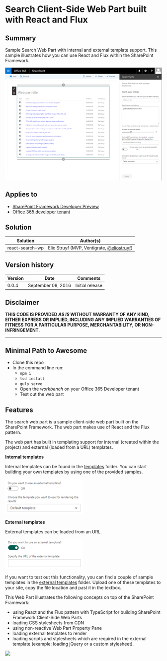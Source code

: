 # Search Client-Side Web Part built with React and Flux

## Summary

Sample Search Web Part with internal and external template support. This sample illustrates how you can use React and Flux within the SharePoint Framework.

![Sample of the search web part](./assets/preview.png)

## Applies to

* [SharePoint Framework Developer Preview](http://dev.office.com/sharepoint/docs/spfx/sharepoint-framework-overview)
* [Office 365 developer tenant](http://dev.office.com/sharepoint/docs/spfx/set-up-your-developer-tenant)

## Solution

Solution|Author(s)
--------|---------
react-search-wp|Elio Struyf (MVP, Ventigrate, [@eliostruyf](https://twitter.com/eliostruyf))

## Version history

Version|Date|Comments
-------|----|--------
0.0.4|September 08, 2016|Initial release

## Disclaimer
**THIS CODE IS PROVIDED *AS IS* WITHOUT WARRANTY OF ANY KIND, EITHER EXPRESS OR IMPLIED, INCLUDING ANY IMPLIED WARRANTIES OF FITNESS FOR A PARTICULAR PURPOSE, MERCHANTABILITY, OR NON-INFRINGEMENT.**

---

## Minimal Path to Awesome

- Clone this repo
- In the command line run:
  - `npm i`
  - `tsd install`
  - `gulp serve`
  - Open the *workbench* on your Office 365 Developer tenant
  - Test out the web part

## Features

The search web part is a sample client-side web part built on the SharePoint Framework. The web part makes use of React and the Flux pattern.

The web part has built in templating support for internal (created within the project) and external (loaded from a URL) templates.

**Internal templates**

Internal templates can be found in the [templates]('./src/webparts/templates') folder. You can start building your own templates by using one of the provided samples.

![Internal template settings](./assets/internal.png)

**External templates**

External templates can be loaded from an URL.

![External template settings](./assets/external.png)

If you want to test out this functionality, you can find a couple of sample templates in the [external templates]('./external_templates') folder. Upload one of these templates to your site, copy the file location and past it in the textbox.

This Web Part illustrates the following concepts on top of the SharePoint Framework:

- using React and the Flux pattern with TypeScript for building SharePoint Framework Client-Side Web Parts
- loading CSS stylesheets from CDN
- using non-reactive Web Part Property Pane
- loading external templates to render
- loading scripts and stylesheets which are required in the external template (example: loading jQuery or a custom stylesheet).

<img src="https://telemetry.sharepointpnp.com/sp-dev-fx-webparts/samples/react-search-wp" />